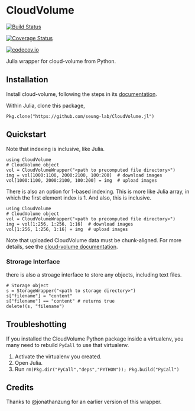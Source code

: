 # CloudVolume

[![Build Status](https://travis-ci.org/seung-lab/CloudVolume.jl.svg?branch=master)](https://travis-ci.org/seung-lab/CloudVolume.jl)

[![Coverage Status](https://coveralls.io/repos/seung-lab/CloudVolume.jl/badge.svg?branch=master&service=github)](https://coveralls.io/github/seung-lab/CloudVolume.jl?branch=master)

[![codecov.io](http://codecov.io/github/seung-lab/CloudVolume.jl/coverage.svg?branch=master)](http://codecov.io/github/seung-lab/CloudVolume.jl?branch=master)

Julia wrapper for cloud-volume from Python.

## Installation  
Install cloud-volume, following the steps in its [documentation](https://github.com/seung-lab/cloud-volume#cloud-volume).

Within Julia, clone this package,
```
Pkg.clone("https://github.com/seung-lab/CloudVolume.jl")
```

## Quickstart
Note that indexing is inclusive, like Julia.
```
using CloudVolume
# CloudVolume object
vol = CloudVolumeWrapper("<path to precomputed file directory>")
img = vol[1000:1100, 2000:2100, 100:200]  # download images
vol[1000:1100, 2000:2100, 100:200] = img  # upload images
```

There is also an option for 1-based indexing. This is more like Julia array, in which the first element index is 1. And also, this is inclusive.
```
using CloudVolume
# CloudVolume object
vol = CloudVolumeWrapper("<path to precomputed file directory>")
img = vol[1:256, 1:256, 1:16]  # download images
vol[1:256, 1:256, 1:16] = img  # upload images
```

Note that uploaded CloudVolume data must be chunk-aligned. For more details, see the [cloud-volume documentation](https://github.com/seung-lab/cloud-volume#cloud-volume).


### Strorage Interface
there is also a stroage interface to store any objects, including text files.
```
# Storage object
s = StorageWrapper("<path to storage directory>")
s["filename"] = "content"
s["filename"] == "content" # returns true
delete!(s, "filename")
```

## Troubleshotting  
If you installed the CloudVolume Python package inside a virtualenv, you many need to rebuild `PyCall` to use that virtualenv.
1. Activate the virtualenv you created.
1. Open Julia.
1. Run `rm(Pkg.dir("PyCall","deps","PYTHON")); Pkg.build("PyCall")`

## Credits
Thanks to @jonathanzung for an earlier version of this wrapper.
